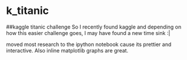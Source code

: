 # k_titanic
##kaggle titanic challenge
So I recently found kaggle and depending on how this easier challenge goes, I may have found a new time sink :|

moved most research to the ipython notebook cause its prettier and interactive. Also inline matplotlib graphs
are great.
